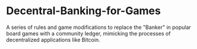 Decentral-Banking-for-Games
===========================

A series of rules and game modifications to replace the "Banker" in popular board games with a community ledger, mimicking the processes of decentralized applications like Bitcoin.
